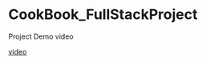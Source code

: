 # CookBook_FullStackProject
Project Demo video

[video](https://drive.google.com/file/d/1CxIP__ktMNWERvo4HQLyy8O1LsFRGM7w/view?usp=share_link)
